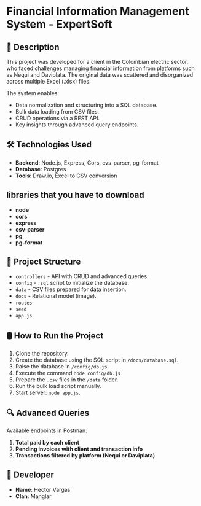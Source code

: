 # Financial Information Management System - ExpertSoft

## 📌 Description

This project was developed for a client in the Colombian electric sector, who faced challenges managing financial information from platforms such as Nequi and Daviplata. The original data was scattered and disorganized across multiple Excel (.xlsx) files.

The system enables:
- Data normalization and structuring into a SQL database.
- Bulk data loading from CSV files.
- CRUD operations via a REST API.
- Key insights through advanced query endpoints.


## 🛠️ Technologies Used
- **Backend**: Node.js, Express, Cors, cvs-parser, pg-format
- **Database**: Postgres
- **Tools**: Draw.io, Excel to CSV conversion


## libraries that you have to download
- **node**
- **cors**
- **express**
- **csv-parser**
- **pg**
- **pg-format**


## 🧩 Project Structure
- `controllers` - API with CRUD and advanced queries.
- `config` - `.sql` script to initialize the database.
- `data` - CSV files prepared for data insertion.
- `docs` - Relational model (image).
- `routes` 
- `seed`
- `app.js`

## 🛢️ How to Run the Project

1. Clone the repository.
2. Create the database using the SQL script in `/docs/database.sql`.
3. Raise the database in `/config/db.js`.
4. Execute the command `node config/db.js`
4. Prepare the `.csv` files in the `/data` folder.
5. Run the bulk load script manually.
6. Start server: `node app.js`.

## 🔍 Advanced Queries

Available endpoints in Postman:

1. **Total paid by each client**
2. **Pending invoices with client and transaction info**
3. **Transactions filtered by platform (Nequi or Daviplata)**

## 👤 Developer

- **Name**: Hector Vargas
- **Clan**: Manglar

